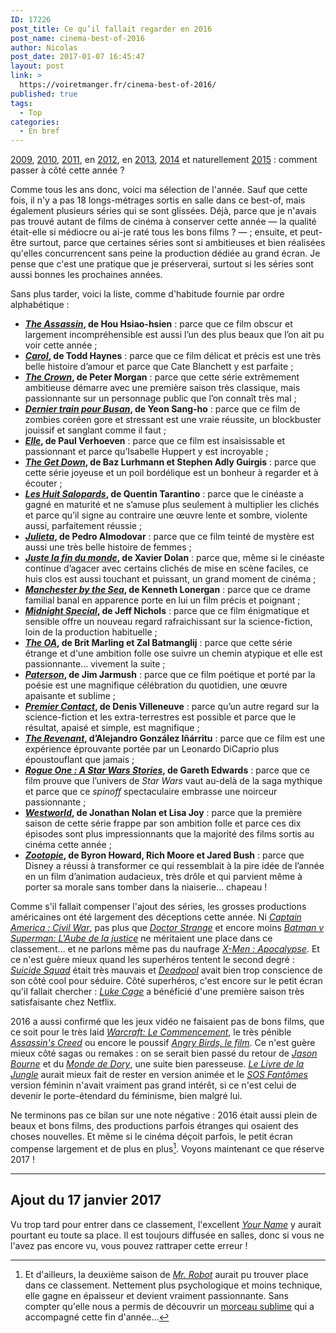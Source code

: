 ```yaml
---
ID: 17226
post_title: Ce qu’il fallait regarder en 2016
post_name: cinema-best-of-2016
author: Nicolas
post_date: 2017-01-07 16:45:47
layout: post
link: >
  https://voiretmanger.fr/cinema-best-of-2016/
published: true
tags:
  - Top
categories:
  - En bref
---
```

[2009](https://voiretmanger.fr/cinema-the-very-best-of-2009/), [2010](https://voiretmanger.fr/cinema-best-of-2010/), [2011](https://voiretmanger.fr/cinema-best-of-2011/), en [2012](https://voiretmanger.fr/cinema-best-of-2012/), en [2013](https://voiretmanger.fr/cinema-best-of-2013/), [2014](https://voiretmanger.fr/cinema-best-of-2014/) et naturellement [2015](https://voiretmanger.fr/cinema-best-of-2015/) : comment passer à côté cette année ? 

Comme tous les ans donc, voici ma sélection de l'année. Sauf que cette fois, il n'y a pas 18 longs-métrages sortis en salle dans ce best-of, mais également plusieurs séries qui se sont glissées. Déjà, parce que je n'avais pas trouvé autant de films de cinéma à conserver cette année — la qualité était-elle si médiocre ou ai-je raté tous les bons films ? — ; ensuite, et peut-être surtout, parce que certaines séries sont si ambitieuses et bien réalisées qu'elles concurrencent sans peine la production dédiée au grand écran. Je pense que c'est une pratique que je préserverai, surtout si les séries sont aussi bonnes les prochaines années.

Sans plus tarder, voici la liste, comme d'habitude fournie par ordre alphabétique :


- **[*The Assassin*](https://voiretmanger.fr/assassin-hou/), de Hou Hsiao-hsien** : parce que ce film obscur et largement incompréhensible est aussi l’un des plus beaux que l’on ait pu voir cette année ;
- **[*Carol*](https://voiretmanger.fr/carol-haynes/), de Todd Haynes** : parce que ce film délicat et précis est une très belle histoire d’amour et parce que Cate Blanchett y est parfaite ;
- **[*The Crown*](https://voiretmanger.fr/crown-morgan-netflix/), de Peter Morgan** : parce que cette série extrêmement ambitieuse démarre avec une première saison très classique, mais passionnante sur un personnage public que l’on connaît très mal ;
- **[*Dernier train pour Busan*](https://voiretmanger.fr/dernier-train-busan-yeon/), de Yeon Sang-ho** : parce que ce film de zombies coréen gore et stressant est une vraie réussite, un blockbuster jouissif et sanglant comme il faut ;
- **[*Elle*](https://voiretmanger.fr/elle-verhoeven/), de Paul Verhoeven** : parce que ce film est insaisissable et passionnant et parce qu’Isabelle Huppert y est incroyable ;
- **[*The Get Down*](https://voiretmanger.fr/get-down-lurhmann-adly-guirgis-netflix/), de Baz Lurhmann et Stephen Adly Guirgis** : parce que cette série joyeuse et un poil bordélique est un bonheur à regarder et à écouter ;
- **[*Les Huit Salopards*](https://voiretmanger.fr/huit-salopards-tarantino/), de Quentin Tarantino** : parce que le cinéaste a gagné en maturité et ne s’amuse plus seulement à multiplier les clichés et parce qu’il signe au contraire une œuvre lente et sombre, violente aussi, parfaitement réussie ;
- **[*Julieta*](https://voiretmanger.fr/julieta-almodovar/), de Pedro Almodovar** : parce que ce film teinté de mystère est aussi une très belle histoire de femmes ;
- **[*Juste la fin du monde*](https://voiretmanger.fr/juste-fin-monde-dolan/), de Xavier Dolan** : parce que, même si le cinéaste continue d’agacer avec certains clichés de mise en scène faciles, ce huis clos est aussi touchant et puissant, un grand moment de cinéma ;
- **[*Manchester by the Sea*](https://voiretmanger.fr/manchester-sea-lonergan/), de Kenneth Lonergan** : parce que ce drame familial banal en apparence porte en lui un film précis et poignant ;
- **[*Midnight Special*](https://voiretmanger.fr/midnight-special-nichols/), de Jeff Nichols** : parce que ce film énigmatique et sensible offre un nouveau regard rafraichissant sur la science-fiction, loin de la production habituelle ;
- **[*The OA*](https://voiretmanger.fr/oa-marling-batmanglij-netflix/), de Brit Marling et Zal Batmanglij** : parce que cette série étrange et d'une ambition folle ose suivre un chemin atypique et elle est passionnante… vivement la suite ;
- **[*Paterson*](https://voiretmanger.fr/paterson-jarmusch/), de Jim Jarmush** : parce que ce film poétique et porté par la poésie est une magnifique célébration du quotidien, une œuvre apaisante et sublime ;
- **[*Premier Contact*](https://voiretmanger.fr/premier-contact-villeneuve/), de Denis Villeneuve** : parce qu’un autre regard sur la science-fiction et les extra-terrestres est possible et parce que le résultat, apaisé et simple, est magnifique ;
- **[*The Revenant*](https://voiretmanger.fr/revenant-inarritu/), d’Alejandro González Iñárritu** : parce que ce film est une expérience éprouvante portée par un Leonardo DiCaprio plus époustouflant que jamais ;
- **[*Rogue One : A Star Wars Stories*](https://voiretmanger.fr/rogue-one-star-wars-story-edwards/), de Gareth Edwards** : parce que ce film prouve que l’univers de *Star Wars* vaut au-delà de la saga mythique et parce que ce *spinoff* spectaculaire embrasse une noirceur passionnante ;
- **[*Westworld*](https://voiretmanger.fr/westworld-nolan-joy-hbo/), de Jonathan Nolan et Lisa Joy** : parce que la première saison de cette série frappe par son ambition folle et parce ces dix épisodes sont plus impressionnants que la majorité des films sortis au cinéma cette année ;
- **[*Zootopie*](https://voiretmanger.fr/zootopie-howard-moore-bush/), de Byron Howard, Rich Moore et Jared Bush** : parce que Disney a réussi à transformer ce qui ressemblait à la pire idée de l’année en un film d’animation audacieux, très drôle et qui parvient même à porter sa morale sans tomber dans la niaiserie… chapeau !


Comme s'il fallait compenser l'ajout des séries, les grosses productions américaines ont été largement des déceptions cette année. Ni [*Captain America : Civil War*](https://voiretmanger.fr/captain-america-civil-war-russo/), pas plus que [*Doctor Strange*](https://voiretmanger.fr/doctor-strange-derrickson/) et encore moins [*Batman v Superman: L'Aube de la justice*](https://voiretmanger.fr/batman-superman-aube-justice-snyder/) ne méritaient une place dans ce classement… et ne parlons même pas du naufrage [*X-Men : Apocalypse*](https://voiretmanger.fr/x-men-apocalypse-singer/). Et ce n'est guère mieux quand les superhéros tentent le second degré : [*Suicide Squad*](https://voiretmanger.fr/suicide-squad-ayer/) était très mauvais et [*Deadpool*](https://voiretmanger.fr/deadpool-miller/) avait bien trop conscience de son côté cool pour séduire. Côté superhéros, c'est encore sur le petit écran qu'il fallait chercher : [*Luke Cage*](https://voiretmanger.fr/luke-cage-coker-netflix/) a bénéficié d'une première saison très satisfaisante chez Netflix.

2016 a aussi confirmé que les jeux vidéo ne faisaient pas de bons films, que ce soit pour le très laid [*Warcraft: Le Commencement*](https://voiretmanger.fr/warcraft-commencement-jones/), le très pénible [*Assassin's Creed*](https://voiretmanger.fr/assassins-creed-kurzel/) ou encore le poussif [*Angry Birds, le film*](https://voiretmanger.fr/angry-birds-film-kaytis-reilly/). Ce n'est guère mieux côté sagas ou remakes : on se serait bien passé du retour de [*Jason Bourne*](https://voiretmanger.fr/jason-bourne-greengrass/) et du [*Monde de Dory*](https://voiretmanger.fr/monde-dory-stanton-maclane/), une suite bien paresseuse. [*Le Livre de la Jungle*](https://voiretmanger.fr/livre-jungle-favreau/) aurait mieux fait de rester en version animée et le [*SOS Fantômes*](https://voiretmanger.fr/sos-fantomes-feig/) version féminin n'avait vraiment pas grand intérêt, si ce n'est celui de devenir le porte-étendard du féminisme, bien malgré lui.

Ne terminons pas ce bilan sur une note négative : 2016 était aussi plein de beaux et bons films, des productions parfois étranges qui osaient des choses nouvelles. Et même si le cinéma déçoit parfois, le petit écran compense largement et de plus en plus[^1]. Voyons maintenant ce que réserve 2017 !

***

## Ajout du 17 janvier 2017

Vu trop tard pour entrer dans ce classement, l'excellent [*Your Name*](https://voiretmanger.fr/your-name-shinkai/) y aurait pourtant eu toute sa place. Il est toujours diffusée en salles, donc si vous ne l'avez pas encore vu, vous pouvez rattraper cette erreur !

[^1]: Et d'ailleurs, la deuxième saison de [*Mr. Robot*](https://voiretmanger.fr/mr-robot-esmail-usa-network/) aurait pu trouver place dans ce classement. Nettement plus psychologique et moins technique, elle gagne en épaisseur et devient vraiment passionnante. Sans compter qu'elle nous a permis de découvrir un [morceau sublime](https://voiretmanger.fr/papillon-nuit-flamme/) qui a accompagné cette fin d'année…
